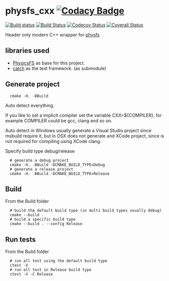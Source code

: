 # physfs_cxx [![Codacy Badge](https://api.codacy.com/project/badge/Grade/070ac7666e0c40e9aede0859db118bd5)](https://www.codacy.com/app/zie87/physfs_cxx?utm_source=github.com&amp;utm_medium=referral&amp;utm_content=zie87/physfs_cxx&amp;utm_campaign=Badge_Grade)

[![Build status](https://ci.appveyor.com/api/projects/status/b5qv3b68oc5dnfas?svg=true)](https://ci.appveyor.com/project/zie87/physfs-cxx)
[![Build Status](https://travis-ci.org/zie87/physfs_cxx.svg?branch=master)](https://travis-ci.org/zie87/physfs_cxx)
[![Codecov Status](https://codecov.io/gh/zie87/physfs_cxx/branch/master/graph/badge.svg)](https://codecov.io/gh/zie87/physfs_cxx)
[![Coverall Status](https://coveralls.io/repos/github/zie87/physfs_cxx/badge.svg)](https://coveralls.io/github/zie87/physfs_cxx)

Header only modern C++ wrapper for [physfs](https://icculus.org/physfs/)


## libraries used
- [PhysicsFS](https://icculus.org/physfs/) as base for this project.
- [catch](https://github.com/philsquared/Catch) as the test framework.  (as
submodule)


## Generate project

```shell
  cmake -H. -BBuild
```

Auto detect everything.

If you like to set a implicit compiler set the variable CXX=${COMPILER}, for
example COMPILER could be gcc, clang and so on.

Auto detect in Windows usually generate a Visual Studio project since msbuild
require it, but in OSX does not generate and XCode project, since is not
required for compiling using XCode clang.

Specify build type debug/release

```shell
  # generate a debug project
  cmake -H. -BBuild -DCMAKE_BUILD_TYPE=Debug
  # generate a release project
  cmake -H. -BBuild -DCMAKE_BUILD_TYPE=Release
```

## Build

From the Build folder

```shell
  # build the default build type (in multi build types usually debug)
  cmake --build .
  # build a specific build type
  cmake --build . --config Release
```
## Run tests

From the Build folder

```shell
  # run all test using the default build type
  ctest -V
  # run all test in Release build type
  ctest -V -C Release
```
